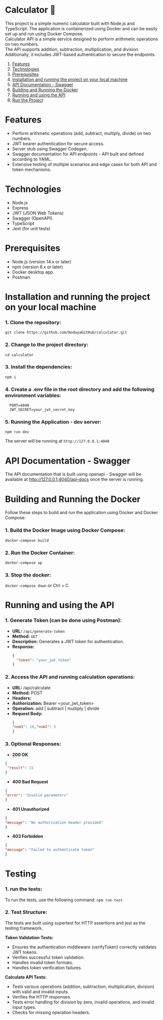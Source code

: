 # Calculator 🧮
This project is a simple numeric calculator built with Node.js and TypeScript. The application is containerized using Docker and can be easily set up and run using Docker Compose. <br>
Calculator API is a simple service designed to perform arithmetic operations on two numbers. <br>
The API supports addition, subtraction, multiplication, and division. Additionally, it includes JWT-based authentication to secure the endpoints.

1. [Features](#features)
2. [Technologies](#technologies)
3. [Prerequisites](#prerequisites)
4. [Installation and running the project on your local machine](#installation-and-running-the-project-on-your-local-machine)
5. [API Documentation - Swagger](#api-documentation---swagger)
6. [Building and Running the Docker](#building-and-running-the-docker)
7. [Running and using the API](#running-and-using-the-api)
8. [Run the Project](#run-the-project)
   

# Features
- Perform arithmetic operations (add, subtract, multiply, divide) on two numbers.
- JWT bearer authentication for secure access.
- Server stub using Swagger Codegen.
- Swagger documentation for API endpoints - API built and defined according to YAML.
- Extensive testing of multiple scenarios and edge cases for both API and token mechanisms. 


# Technologies
- Node.js
- Express
- JWT (JSON Web Tokens)
- Swagger (OpenAPI)
- TypeScript
- Jest (for unit tests)

# Prerequisites
- Node.js (version 14.x or later)
- npm (version 6.x or later)
- Docker desktop app.
- Postman.

# Installation and running the project on your local machine

### 1. Clone the repository:
   ```git clone https://github.com/HodayaGitHub/calculator.git```
   
### 2. Change to the project directory:
   ```cd calculator```

### 3. Install the dependencies:
   ```npm i```
   
### 4. Create a .env file in the root directory and add the following environment variables: 
 ```env
   PORT=4040
   JWT_SECRET=your_jwt_secret_key
  ```
### 5. Running the Application - dev server:
```npm run dev```
   
The server will be running at ```http://127.0.0.1:4040```

# API Documentation - Swagger
The API documentation that is built using openapi - Swagger will be available at http://127.0.0.1:4040/api-docs once the server is running.

# Building and Running the Docker
Follow these steps to build and run the application using Docker and Docker Compose:

### 1. Build the Docker Image using Docker Compose:
```docker-compose build```

### 2. Run the Docker Container:
```docker-compose up```

### 3. Stop the docker:
```docker-compose down``` or Ctrl + C 


# Running and using the API

### 1. Generate Token (can be done using Postman):
- **URL:** `/api/generate-token`
- **Method:** `GET`
- **Description:** Generates a JWT token for authentication.
- **Response:**
  ```json
  {
    "token": "your_jwt_token"
  }

### 2. Access the API and running calculation operations:
- **URL:**  /api/calculate
- **Method:** POST
- **Headers:**
- **Authorization:** Bearer <your_jwt_token>
- **Operation:** add | subtract | multiply | divide
- **Request Body:**
   ```json
  {
   "num1": 10,"num2": 5
  }

### 3. Optional Responses: 

- **200 OK**
```json
{
 "result": 15
}
```

- **400 Bad Request**
```json
{
"error": "Invalid parameters"
}
```

- **401 Unauthorized**
```json
{
"message": "No authorization header provided"
}
```

- **403 Forbidden**
```json
{
"message": "Failed to authenticate token"
}
```

# Testing

### 1. run the tests:
To run the tests, use the following command:
 ```npm run test```

### 2. Test Structure:
The tests are built using supertest for HTTP assertions and jest as the testing framework.

**Token Validation Tests:**
- Ensures the authentication middleware (verifyToken) correctly validates JWT tokens.
- Verifies successful token validation.
- Handles invalid token formats.
- Handles token verification failures.

**Calculate API Tests:**
- Tests various operations (addition, subtraction, multiplication, division) with valid and invalid inputs.
- Verifies the HTTP responses.
- Tests error handling for division by zero, invalid operations, and invalid input types.
- Checks for missing operation headers.


